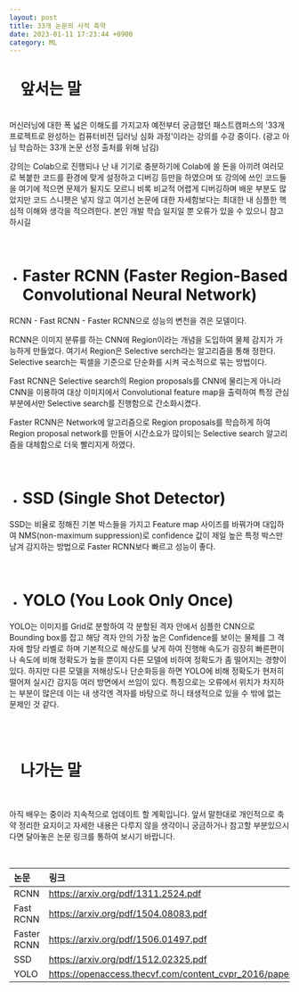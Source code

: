 ```yaml
---
layout: post
title: 33개 논문의 사적 축약
date: 2023-01-11 17:23:44 +0900
category: ML
---
```

# &nbsp;&nbsp;&nbsp;앞서는 말
<br />
머신러닝에 대한 폭 넓은 이해도를 가지고자 예전부터 궁금했던 패스트캠퍼스의 '33개 프로젝트로 완성하는 컴퓨터비전 딥러닝 심화 과정'이라는 강의를 수강 중이다. (광고 아님 학습하는 33개 논문 선정 출처를 위해 남김)

<br />

강의는 Colab으로 진행되나 난 내 기기로 충분하기에 Colab에 쓸 돈을 아끼려 여러모로 복붙한 코드를 환경에 맞게 설정하고 디버깅 등만을 하였으며 또 강의에 쓰인 코드들을 여기에 적으면 문제가 될지도 모르니 비록 비교적 어렵게 디버깅하며 배운 부분도 많았지만 코드 스니펫은 넣지 않고 여기선 논문에 대한 자세함보다는 최대한 내 심플한 핵심적 이해와 생각을 적으려한다. 본인 개발 학습 일지일 뿐 오류가 있을 수 있으니 참고하시길

<br />

* # Faster RCNN (Faster Region-Based Convolutional Neural Network)

RCNN - Fast RCNN - Faster RCNN으로 성능의 변천을 겪은 모델이다. 

RCNN은 이미지 분류를 하는 CNN에 Region이라는 개념을 도입하여 물체 감지가 가능하게 만들었다. 여기서 Region은 Selective serch라는 알고리즘을 통해 정한다. Selective search는 픽셀을 기준으로 단순화를 시켜 국소적으로 묶는 방법이다.

Fast RCNN은 Selective search의 Region proposals를 CNN에 물리는게 아니라 CNN을 이용하여 대상 이미지에서 Convolutional feature map을 출력하여 특정 관심 부분에서만 Selective search를 진행함으로 간소화시켰다.

Faster RCNN은 Network에 알고리즘으로 Region proposals를 학습하게 하여  Region proposal network를 만들어 시간소요가 많이되는 Selective search 알고리즘을 대체함으로 더욱 빨리지게 하였다.

<br />

* # SSD (Single Shot Detector)

SSD는 비율로 정해진 기본 박스들을 가지고 Feature map 사이즈를 바꿔가며 대입하여 NMS(non-maximum suppression)로 confidence 값이 제일 높은 특정 박스만 남겨 감지하는 방법으로 Faster RCNN보다 빠르고 성능이 좋다.

<br />

* # YOLO (You Look Only Once)

YOLO는 이미지를 Grid로 분할하여 각 분할된 격자 안에서 심플한 CNN으로 Bounding box를 잡고 해당 격자 안의 가장 높은 Confidence를 보이는 물체를 그 격자에 할당 라벨로 하며 기본적으로 해상도를 낮게 하여 진행해 속도가 굉장히 빠른편이나 속도에 비해 정확도가 높을 뿐이지 다른 모델에 비하여 정확도가 좀 떨어지는 경향이 있다. 하지만 다른 모델을 저해상도나 단순화등을 하면 YOLO에 비해 정확도가 현저히 떨어져 실시간 감지등 여러 방면에서 쓰임이 있다. 특징으로는 오류에서 위치가 차지하는 부분이 많은데 이는 내 생각엔 격자를 바탕으로 하니 태생적으로 있을 수 밖에 없는 문제인 것 같다.

<br /><br />
# &nbsp;&nbsp;&nbsp;나가는 말
<br />

아직 배우는 중이라 지속적으로 업데이트 할 계획입니다. 앞서 말한대로 개인적으로 축약 정리한 요지이고 자세한 내용은 다루지 않을 생각이니 궁금하거나 참고할 부분있으시다면 달아놓은 논문 링크를 통하여 보시기 바랍니다.

<br />

|논문|링크|
|:--|:--|
|RCNN|<https://arxiv.org/pdf/1311.2524.pdf>|
|Fast RCNN|<https://arxiv.org/pdf/1504.08083.pdf>|
|Faster RCNN|<https://arxiv.org/pdf/1506.01497.pdf>|
|SSD|<https://arxiv.org/pdf/1512.02325.pdf>|
|YOLO|<https://openaccess.thecvf.com/content_cvpr_2016/papers/Redmon_You_Only_Look_CVPR_2016_paper.pdf>|